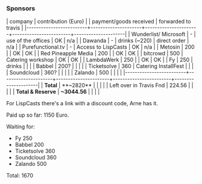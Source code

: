 ### Sponsors

| company                 | contribution (Euro) |                      | payment/goods received | forwarded to travis |
|-------------------------+---------------------+----------------------+------------------------+---------------------|
| Wunderlist/ Microsoft   |                   - | use of the offices   | OK                     | n/a                 |
| Dawanda                 |                   - | drinks (~220)        | direct order           | n/a                 |
| Purefunctional.tv       |                   - | Access to LispCasts  | OK                     | n/a                 |
| Metosin                 |                 200 |                      | OK                     | OK                  |
| Red Pineapple Media     |                 200 |                      | OK                     | OK                  |
| bitcrowd                |                 500 | Catering workshop    | OK                     | OK                  |
| LambdaWerk              |                 250 |                      | OK                     | OK                  |
| Fy                      |                 250 | drinks               |                        |                     |
| Babbel                  |                200? |                      |                        |                     |
| Ticketsolve             |                 360 | Catering InstallFest |                        |                     |
| Soundcloud              |                360? |                      |                        |                     |
| Zalando                 |                 500 |                      |                        |                     |
|-------------------------+---------------------+----------------------+------------------------+---------------------|
| **Total**               |           **~2820** |                      |                        |                     |
| Left over in Travis Fnd |              224.56 |                      |                        |                     |
| **Total & Reserve**     |        **~3044.56** |                      |                        |                     |

For LispCasts there's a link with a discount code, Arne has it.

Paid up so far: 1150 Euro.

Waiting for:

* Fy 250
* Babbel 200
* Ticketsolve 360
* Soundcloud 360
* Zalando 500

Total: 1670
